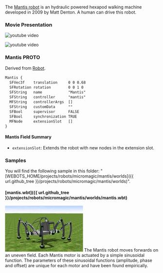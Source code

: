 The [Mantis robot](http://www.mantisrobot.com/) is an hydraulic powered hexapod walking machine developed in 2009 by Matt Denton.
A human can drive this robot.

### Movie Presentation

![youtube video](https://www.youtube.com/watch?v=ciSyJ4TUwmw)

![youtube video](https://www.youtube.com/watch?v=bgQuY2mFCvo)

### Mantis PROTO

Derived from [Robot](https://cyberbotics.com/doc/reference/robot).

```
Mantis {
  SFVec3f    translation     0 0 0.68
  SFRotation rotation        0 0 1 0
  SFString   name            "Mantis"
  SFString   controller      "mantis"
  MFString   controllerArgs  []
  SFString   customData      ""
  SFBool     supervisor      FALSE
  SFBool     synchronization TRUE
  MFNode     extensionSlot   []
}
```

#### Mantis Field Summary

- `extensionSlot`: Extends the robot with new nodes in the extension slot.

### Samples

You will find the following sample in this folder: "[WEBOTS\_HOME/projects/robots/micromagic/mantis/worlds]({{ url.github_tree }}/projects/robots/micromagic/mantis/worlds)".

#### [mantis.wbt]({{ url.github_tree }}/projects/robots/micromagic/mantis/worlds/mantis.wbt)

![mantis.wbt.png](images/mantis/mantis.wbt.thumbnail.jpg) The Mantis robot moves forwards on an uneven field.
Each Mantis motor is actuated by a simple sinusoidal function.
The parameters of these sinusoidal functions (amplitude, phase and offset) are unique for each motor and have been found empirically.
